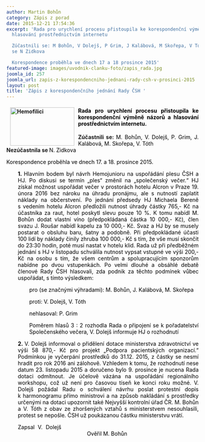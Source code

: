```yaml
---
author: Martin Bohůn
category: Zápis z porad
date: 2015-12-21 17:54:36
excerpt: 'Rada pro urychlení procesu přistoupila ke korespondenční výměně názorů a
  hlasování prostřednictvím internetu

  Zúčastnili se: M Bohůn, V Dolejš, P Grim, J Kalábová, M Skořepa, V TóthNezúčastnila
  se N Zidkova

  Korespondence proběhla ve dnech 17 a 18 prosince 2015'
featured-image: images/uvodnik-clanku-foto/zapis_rada.jpg
joomla_id: 257
joomla_url: zapis-z-korespondencniho-jednani-rady-csh-v-prosinci-2015
layout: post
title: 'Zápis z korespondenčního jednání Rady ČSH '
---
```


<h4 align="center" style="text-align: justify;">
 <img alt="Hemofilici" border="0" height="100" src="{{ site.baseurl }}/images/uvodnik-clanku-foto/zapis_rada.jpg" style="float: left; margin-left: 10px; margin-right: 10px;" title="Zápis 17.-18. prosince 2015" width="168"/>
 <span style="font-size: 1em; text-align: justify; color: #000000;">
  Rada pro urychlení procesu přistoupila ke korespondenční výměně názorů a hlasování prostřednictvím internetu.
 </span>
</h4>
<p style="text-align: justify;">
 <strong>
  Zúčastnili se:
 </strong>
 <span style="color: #000000;">
  M. Bohůn, V. Dolejš, P. Grim, J. Kalábová, M. Skořepa, V. Tóth
  <br/>
 </span>
 <strong>
  Nezúčastnila se
 </strong>
 <span style="color: #000000;">
  N. Zidkova
 </span>
</p>
<p style="text-align: justify;">
 <span style="color: #000000;">
  Korespondence proběhla ve dnech 17. a 18. prosince 2015.
 </span>
</p>
<p style="padding-left: 30px; text-align: justify;">
 <span style="color: #000000;">
  <strong style="text-align: justify;">
   1.
  </strong>
  <span style="text-align: justify;">
   Hlavním bodem byl návrh Hemojunioru na uspořádání plesu ČSH a HJ. Po diskusi se termín „ples“ změnil na „společenský večer.“ HJ získal možnost uspořádat večer v prostorách hotelu Alcron v Praze 19. února 2016 bez nároku na úhradu pronájmu, ale s nutností zaplatit náklady na občerstvení. Po jednání předsedy HJ Michaela Bereně s vedením hotelu Alcron předložili nutnost úhrady částky 765,- Kč na účastníka za raut, hotel poskytl slevu pouze 10 %. K tomu nabídl M. Bohůn dodat vlastní víno (předpokládaná částka 10 000,- Kč), člen svazu J. Roušar nabídl kapelu za 10 000,- Kč. Svaz a HJ by se musely postarat o obsluhu baru, šatny a podobně. Při předpokládané účasti 100 lidí by náklady činily zhruba 100 000,- Kč s tím, že vše musí skončit do 23:30 hodin, poté musí nastat v hotelu klid. Rada už při předběžném jednání s HJ v listopadu schválila nutnost vypsat vstupné ve výši 200,- Kč na osobu s tím, že všem centrům a spolupracujícím sponzorům nabídne po dvou vstupenkách. Po velmi dlouhé a obsáhlé debatě členové Rady ČSH hlasovali, zda podnik za těchto podmínek vůbec uspořádat, s tímto výsledkem:
  </span>
 </span>
</p>
<p style="padding-left: 60px; text-align: justify;">
 <span style="color: #000000;">
  pro (se značnými výhradami): M. Bohůn, J. Kalábová, M. Skořepa
 </span>
</p>
<p style="padding-left: 60px; text-align: justify;">
 <span style="color: #000000;">
  proti: V. Dolejš, V. Tóth
 </span>
</p>
<p style="padding-left: 60px; text-align: justify;">
 <span style="color: #000000;">
  nehlasoval: P. Grim
 </span>
</p>
<p style="padding-left: 60px; text-align: justify;">
 <span style="color: #000000;">
  Poměrem hlasů 3 : 2 rozhodla Rada o připojení se k pořadatelství Společenského večera, V. Dolejš informuje HJ o rozhodnutí
 </span>
</p>
<p style="padding-left: 30px; text-align: justify;">
 <span style="color: #000000;">
  <strong>
   2.
  </strong>
  V. Dolejš informoval o přidělení dotace ministerstva zdravotnictví ve výši 58 870,- Kč pro projekt „Podpora pacientských organizací.“ Podmínkou je vyčerpání prostředků do 31.12. 2015, z částky se nesmí hradit pro rok 2016 ani zálohově. Vzhledem k tomu, že rozhodnutí nese datum 23. listopadu 2015 a doručeno bylo 9. prosince je nucena Rada dotaci odmítnout. Je účelově vázána na uspořádání regionálního workshopu, což už není pro časovou tíseň ke konci roku možné. V. Dolejš požádal Radu o schválení návrhu poslat protestní dopis k harmonogramu přímo ministrovi a na způsob nakládání s prostředky určenými na dotaci upozornit také Nejvyšší kontrolní úřad ČR. M. Bohůn a V. Tóth z obav ze zhoršených vztahů s ministerstvem nesouhlasili, protest se nepošle. ČSH už poukázanou částku ministerstvu vrátí.
 </span>
</p>
<p style="padding-left: 30px; text-align: justify;">
 <span style="color: #000000;">
  Zapsal V. Dolejš                                                                                          Ověřil M. Bohůn
 </span>
</p>